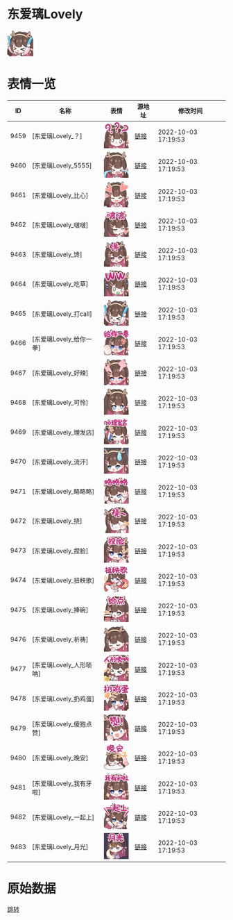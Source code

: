 # 东爱璃Lovely

<img src="./cover.png" height="60" alt="cover" />

# 表情一览

|ID|名称|表情|源地址|修改时间|
|----|----|----|----|----|
|9459|[东爱璃Lovely_？]|<img src="./pic/009459_%5B东爱璃Lovely_？%5D.png" height="60" alt="？"/>|[链接](http://i0.hdslb.com/bfs/emote/ae3ebea285776816d64b7c982959ffac4d77a7aa.png)|2022-10-03 17:19:53|
|9460|[东爱璃Lovely_5555]|<img src="./pic/009460_%5B东爱璃Lovely_5555%5D.png" height="60" alt="5555"/>|[链接](http://i0.hdslb.com/bfs/emote/9ea879d69616b38ffdd02c0f617221a4c6979840.png)|2022-10-03 17:19:53|
|9461|[东爱璃Lovely_比心]|<img src="./pic/009461_%5B东爱璃Lovely_比心%5D.png" height="60" alt="比心"/>|[链接](http://i0.hdslb.com/bfs/emote/9ba208878a76bf75b2ffbdcd057cbe9f08f6309c.png)|2022-10-03 17:19:53|
|9462|[东爱璃Lovely_啵啵]|<img src="./pic/009462_%5B东爱璃Lovely_啵啵%5D.png" height="60" alt="啵啵"/>|[链接](http://i0.hdslb.com/bfs/emote/a5c2c6ecd99b0c1efd325702ff0b8d1a29f33a85.png)|2022-10-03 17:19:53|
|9463|[东爱璃Lovely_馋]|<img src="./pic/009463_%5B东爱璃Lovely_馋%5D.png" height="60" alt="馋"/>|[链接](http://i0.hdslb.com/bfs/emote/bae736f7a80aa4bb7a57aa9feec631bbdc222b80.png)|2022-10-03 17:19:53|
|9464|[东爱璃Lovely_吃草]|<img src="./pic/009464_%5B东爱璃Lovely_吃草%5D.png" height="60" alt="吃草"/>|[链接](http://i0.hdslb.com/bfs/emote/5f427fbf764982e93594760e98458429d51222da.png)|2022-10-03 17:19:53|
|9465|[东爱璃Lovely_打call]|<img src="./pic/009465_%5B东爱璃Lovely_打call%5D.png" height="60" alt="打call"/>|[链接](http://i0.hdslb.com/bfs/emote/b2aad051522de47b14d77e9dd45f487148afa9da.png)|2022-10-03 17:19:53|
|9466|[东爱璃Lovely_给你一拳]|<img src="./pic/009466_%5B东爱璃Lovely_给你一拳%5D.png" height="60" alt="给你一拳"/>|[链接](http://i0.hdslb.com/bfs/emote/a83e7c28f098627d3895bece79d1171f49c777f4.png)|2022-10-03 17:19:53|
|9467|[东爱璃Lovely_好辣]|<img src="./pic/009467_%5B东爱璃Lovely_好辣%5D.png" height="60" alt="好辣"/>|[链接](http://i0.hdslb.com/bfs/emote/2d8236793275a4ffd4256e25d8842de7a7b1c4ac.png)|2022-10-03 17:19:53|
|9468|[东爱璃Lovely_可怜]|<img src="./pic/009468_%5B东爱璃Lovely_可怜%5D.png" height="60" alt="可怜"/>|[链接](http://i0.hdslb.com/bfs/emote/f7766a7f8a5f9a024c6c6998f5b46390bacf470e.png)|2022-10-03 17:19:53|
|9469|[东爱璃Lovely_理发店]|<img src="./pic/009469_%5B东爱璃Lovely_理发店%5D.png" height="60" alt="理发店"/>|[链接](http://i0.hdslb.com/bfs/emote/83617b1e1baecaa2f86038123657ca220ae8a914.png)|2022-10-03 17:19:53|
|9470|[东爱璃Lovely_流汗]|<img src="./pic/009470_%5B东爱璃Lovely_流汗%5D.png" height="60" alt="流汗"/>|[链接](http://i0.hdslb.com/bfs/emote/7631961a80484aaacecb992d01f4ebeb03f9a4e3.png)|2022-10-03 17:19:53|
|9471|[东爱璃Lovely_略略略]|<img src="./pic/009471_%5B东爱璃Lovely_略略略%5D.png" height="60" alt="略略略"/>|[链接](http://i0.hdslb.com/bfs/emote/86619d3eede8d105474fe1f70b34479a546b8589.png)|2022-10-03 17:19:53|
|9472|[东爱璃Lovely_挠]|<img src="./pic/009472_%5B东爱璃Lovely_挠%5D.png" height="60" alt="挠"/>|[链接](http://i0.hdslb.com/bfs/emote/90828d9752ae3db709136ef44b1fbba2cc06625a.png)|2022-10-03 17:19:53|
|9473|[东爱璃Lovely_捏脸]|<img src="./pic/009473_%5B东爱璃Lovely_捏脸%5D.png" height="60" alt="捏脸"/>|[链接](http://i0.hdslb.com/bfs/emote/0ca1994ca6c210dd06cce0ec2dd95f809f676ce5.png)|2022-10-03 17:19:53|
|9474|[东爱璃Lovely_扭秧歌]|<img src="./pic/009474_%5B东爱璃Lovely_扭秧歌%5D.png" height="60" alt="扭秧歌"/>|[链接](http://i0.hdslb.com/bfs/emote/717a977a0a8084ebeffc822059423fedda9c4342.png)|2022-10-03 17:19:53|
|9475|[东爱璃Lovely_捧碗]|<img src="./pic/009475_%5B东爱璃Lovely_捧碗%5D.png" height="60" alt="捧碗"/>|[链接](http://i0.hdslb.com/bfs/emote/ce5a45bf68805ab0eca59a05c2b1c40237707ba3.png)|2022-10-03 17:19:53|
|9476|[东爱璃Lovely_祈祷]|<img src="./pic/009476_%5B东爱璃Lovely_祈祷%5D.png" height="60" alt="祈祷"/>|[链接](http://i0.hdslb.com/bfs/emote/a65dacad420b2425a88552d008d13f82f6693223.png)|2022-10-03 17:19:53|
|9477|[东爱璃Lovely_人形唢呐]|<img src="./pic/009477_%5B东爱璃Lovely_人形唢呐%5D.png" height="60" alt="人形唢呐"/>|[链接](http://i0.hdslb.com/bfs/emote/ce2ba399f763f7c5618890644724b95a070e4059.png)|2022-10-03 17:19:53|
|9478|[东爱璃Lovely_扔鸡蛋]|<img src="./pic/009478_%5B东爱璃Lovely_扔鸡蛋%5D.png" height="60" alt="扔鸡蛋"/>|[链接](http://i0.hdslb.com/bfs/emote/5f33b48eb764529adb5e259f32e7f4f82d77b107.png)|2022-10-03 17:19:53|
|9479|[东爱璃Lovely_傻狍点赞]|<img src="./pic/009479_%5B东爱璃Lovely_傻狍点赞%5D.png" height="60" alt="傻狍点赞"/>|[链接](http://i0.hdslb.com/bfs/emote/958cc8be88d20fd1ab1d1363b347b97c4c694adc.png)|2022-10-03 17:19:53|
|9480|[东爱璃Lovely_晚安]|<img src="./pic/009480_%5B东爱璃Lovely_晚安%5D.png" height="60" alt="晚安"/>|[链接](http://i0.hdslb.com/bfs/emote/5ef4721ab0f8dbc77d9aa9fc6d7d542f992bb83e.png)|2022-10-03 17:19:53|
|9481|[东爱璃Lovely_我有牙啦]|<img src="./pic/009481_%5B东爱璃Lovely_我有牙啦%5D.png" height="60" alt="我有牙啦"/>|[链接](http://i0.hdslb.com/bfs/emote/88b624a29a136cb3cc6959fd96e15d0d0201fcaf.png)|2022-10-03 17:19:53|
|9482|[东爱璃Lovely_一起上]|<img src="./pic/009482_%5B东爱璃Lovely_一起上%5D.png" height="60" alt="一起上"/>|[链接](http://i0.hdslb.com/bfs/emote/bdb29d224bb68905fdaaee448614ecab375fa709.png)|2022-10-03 17:19:53|
|9483|[东爱璃Lovely_月光]|<img src="./pic/009483_%5B东爱璃Lovely_月光%5D.png" height="60" alt="月光"/>|[链接](http://i0.hdslb.com/bfs/emote/fce21e1b3b80340936f5ed3c5b61971cf534c367.png)|2022-10-03 17:19:53|

# 原始数据

[跳转](./raw.json)

